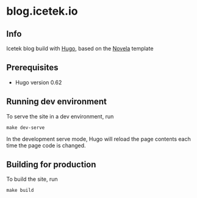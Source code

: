 # blog.icetek.io

## Info

Icetek blog build with [Hugo](https://github.com/gohugoio/hugo), based on the [Novela](https://themes.gohugo.io//theme/hugo-theme-novela/) template 

## Prerequisites

* Hugo version 0.62

## Running dev environment

To serve the site in a dev environment, run

```shell script
make dev-serve
```

In the development serve mode, Hugo will reload the page contents each time the page code is changed.

## Building for production

To build the site, run

```shell script
make build
```

